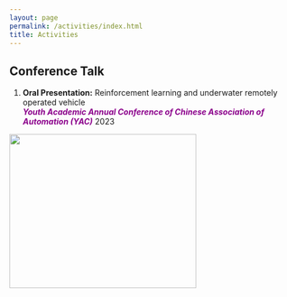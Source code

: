 ```yaml
---
layout: page
permalink: /activities/index.html
title: Activities
---
```


## Conference Talk

1. **Oral Presentation:** Reinforcement learning and underwater remotely operated vehicle  
***<font color='DarkMagenta'>Youth Academic Annual Conference of Chinese Association of Automation (YAC)</font>*** 2023

<img src="https://jcyang101.github.io/images/yac2023.jpg" class="center" width="331" height="273">